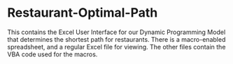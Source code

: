 # Restaurant-Optimal-Path
This contains the Excel User Interface for our Dynamic Programming Model that determines the shortest path for restaurants. 
There is a macro-enabled spreadsheet, and a regular Excel file for viewing.
The other files contain the VBA code used for the macros.
